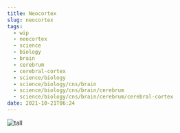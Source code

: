 ```yaml
---
title: Neocortex
slug: neocortex
tags:
  - wip
  - neocortex
  - science
  - biology
  - brain
  - cerebrum
  - cerebral-cortex
  - science/biology
  - science/biology/cns/brain
  - science/biology/cns/brain/cerebrum
  - science/biology/cns/brain/cerebrum/cerebral-cortex
date: 2021-10-21T06:24
---
```



![tall](https://upload.wikimedia.org/wikipedia/commons/3/3d/BraakStagingbyVisanjiEtAl.png "image from Wikimedia Commons (cc)")
